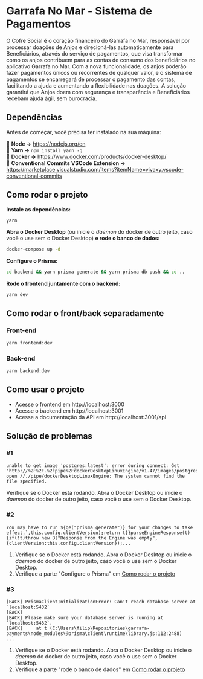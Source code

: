 # Garrafa No Mar - Sistema de Pagamentos

O Cofre Social é o coração financeiro do Garrafa no Mar, responsável por processar doações de Anjos e direcioná-las automaticamente para Beneficiários, através do serviço de pagamentos, que visa transformar como os anjos contribuem para as contas de consumo dos beneficiários no aplicativo Garrafa no Mar. Com a nova funcionalidade, os anjos poderão fazer pagamentos únicos ou recorrentes de qualquer valor, e o sistema de pagamentos se encarregará de processar o pagamento das contas, facilitando a ajuda e aumentando a flexibilidade nas doações. A solução garantirá que Anjos doem com segurança e transparência e Beneficiários recebam ajuda ágil, sem burocracia.

## Dependências

Antes de começar, você precisa ter instalado na sua máquina:

🔹 **Node →** https://nodejs.org/en \
🔹 **Yarn →** `npm install yarn -g` \
🔹 **Docker →** https://www.docker.com/products/docker-desktop/ \
🔹 **Conventional Commits VSCode Extension →** https://marketplace.visualstudio.com/items?itemName=vivaxy.vscode-conventional-commits

## Como rodar o projeto

**Instale as dependências:**

```bash
yarn
```

**Abra o Docker Desktop** (ou inicie o *daemon* do docker de outro jeito, caso você o use sem o Docker Desktop) **e rode o banco de dados:**

```bash
docker-compose up -d
```

**Configure o Prisma:**

```bash
cd backend && yarn prisma generate && yarn prisma db push && cd ..
```

**Rode o frontend juntamente com o backend:**

```
yarn dev
```

## Como rodar o front/back separadamente

### Front-end

```bash
yarn frontend:dev
```

### Back-end

```bash
yarn backend:dev
```

## Como usar o projeto

- Acesse o frontend em http://localhost:3000
- Acesse o backend em http://localhost:3001
- Acesse a documentação da API em http://localhost:3001/api

## Solução de problemas

### #1
```
unable to get image 'postgres:latest': error during connect: Get "http://%2F%2F.%2Fpipe%2FdockerDesktopLinuxEngine/v1.47/images/postgres:latest/json": open //./pipe/dockerDesktopLinuxEngine: The system cannot find the file specified.
```

Verifique se o Docker está rodando. Abra o Docker Desktop ou inicie o *daemon* do docker de outro jeito, caso você o use sem o Docker Desktop.

### #2

```
You may have to run ${qe("prisma generate")} for your changes to take effect.`,this.config.clientVersion);return t}}parseEngineResponse(t){if(!t)throw new B("Response from the Engine was empty",{clientVersion:this.config.clientVersion});...
```

1. Verifique se o Docker está rodando. Abra o Docker Desktop ou inicie o *daemon* do docker de outro jeito, caso você o use sem o Docker Desktop.
2. Verifique a parte "Configure o Prisma" em [Como rodar o projeto](#como-rodar-o-projeto)

### #3

```
[BACK] PrismaClientInitializationError: Can't reach database server at `localhost:5432`
[BACK]
[BACK] Please make sure your database server is running at `localhost:5432`.
[BACK]     at t (C:\Users\filip\Repositories\garrafa-payments\node_modules\@prisma\client\runtime\library.js:112:2488)
...
```

1. Verifique se o Docker está rodando. Abra o Docker Desktop ou inicie o *daemon* do docker de outro jeito, caso você o use sem o Docker Desktop.
2. Verifique a parte "rode o banco de dados" em [Como rodar o projeto](#como-rodar-o-projeto)

